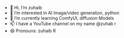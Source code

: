 - 👋 Hi, I’m zuhaib
- 👀 I’m interested in AI Image/video generation, python
- 🌱 I’m currently learning ComfyUI, diffusion Models
- 📫 I have a YouTube channel on my name @zuhab r
- 😄 Pronouns: zuhaib R

<!---
techzuhaib/techzuhaib is a ✨ special ✨ repository because its `README.md` (this file) appears on your GitHub profile.
You can click the Preview link to take a look at your changes.
--->
